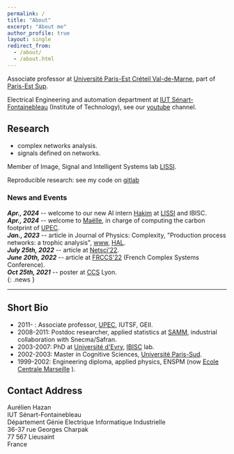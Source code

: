 ```yaml
---
permalink: /
title: "About"
excerpt: "About me"
author_profile: true
layout: single
redirect_from: 
  - /about/
  - /about.html
---
```


Associate professor at [Université Paris-Est Créteil Val-de-Marne](http://www.u-pec.fr), part of [Paris-Est Sup](https://www.paris-est-sup.fr).

Electrical Engineering and automation department at [IUT Sénart-Fontainebleau](http://www.iutsf.u-pec.fr/) (Institute of Technology), see our [youtube](http://www.youtube.com/channel/UC3_Xzi9Oz02SLp8VzgNRUfw) channel. 


Research  
--------

* complex networks analysis. 
* signals defined on networks.

Member of Image, Signal and Intelligent Systems lab [LISSI](http://lissi.fr).

Reproducible research: see my code on [gitlab](https://gitlab.com/hazaa)

### News and Events
***Apr., 2024*** -- welcome to our new AI intern [Hakim](https://www.linkedin.com/in/abdoul-hakim-ahamada) at [LISSI](http://lissi.fr) and IBISC.   
***Apr., 2024*** -- welcome to [Maëlle](https://www.linkedin.com/in/ma%C3%ABlle-chamault-9b1609174), in charge of computing the carbon footprint of [UPEC](https://www.u-pec.fr).   
***Jan., 2023*** -- article in Journal of Physics: Complexity, "Production process networks: a trophic analysis", [www](https://doi.org/10.1088/2632-072X/acbd7c), [HAL](https://hal.u-pec.fr/hal-03623260).   
***July 25th, 2022*** -- article at [Netsci'22](https://netsci2022.net/).    
***June 20th, 2022*** -- article at [FRCCS'22](https://iscpif.fr/frccs2022/) (French Complex Systems Conference).     
***Oct 25th, 2021*** -- poster at [CCS](https://ccs2021.univ-lyon1.fr) Lyon.  
{: .news }

--------------

## Short Bio

* 2011- : Associate professor, [UPEC](http://www.u-pec.fr), IUTSF, GEII.
* 2008-2011: Postdoc researcher, applied statistics at [SAMM](http://samm.univ-paris1.fr), industrial collaboration with Snecma/Safran.
* 2003-2007: PhD at [Université d'Evry](https://www.univ-evry.fr/accueil.html), [IBISC](https://www.ibisc.univ-evry.fr/) lab.
* 2002-2003: Master in Cognitive Sciences, [Université Paris-Sud](http://u-psud.fr).
* 1999-2002: Engineering diploma, applied physics, ENSPM (now [Ecole Centrale Marseille](http://www.centrale-marseille.fr/‎) ).



## Contact Address
Aurélien Hazan  
IUT Sénart-Fontainebleau  
Département Génie Electrique Informatique Industrielle  
36-37 rue Georges Charpak  
77 567 Lieusaint  
France  
